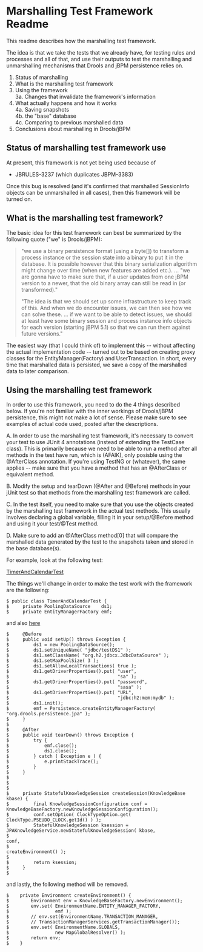 
Marshalling Test Framework Readme
=================================

This readme describes how the marshalling test framework.

The idea is that we take the tests that we already have, for testing rules and processes and all of that, and use their outputs to test the marshalling and unmarshalling mechanisms that Drools and jBPM persistence relies on.

 1.    Status of marshalling
 2.    What is the marshalling test framework
 3.    Using the framework  
 3a.    Changes that invalidate the framework's information  
 4.    What actually happens and how it works  
 4a.    Saving snapshots  
 4b.    the "base" database  
 4c.    Comparing to previous marshalled data  
 5.    Conclusions about marshalling in Drools/jBPM  


Status of marshalling test framework use
-------------------------------------------

At present, this framework is not yet being used because of 
- JBRULES-3237 (which duplicates JBPM-3383) 

Once this bug is resolved (and it's confirmed that marshalled SessionInfo objects
can be unmarshalled in all cases), then this framework will be turned on. 

What is the marshalling test framework?
------------------------------------------

The basic idea for this test framework can best be summarized by the following
quote ("we" is Drools/jBPM): 

 > "we use a binary persistence format (using a byte[]) to transform a 
 >  process instance or the session state into a binary to put it in the 
 >  database. It is possible however that this binary serialization 
 >  algorithm might change over time (when new features are added etc.).
 ...
 > "we are gonna have to make sure that, if a user updates from one jBPM 
 >  version to a newer, that the old binary array can still be read in 
 > (or transformed)."
 > 
 > "The idea is that we should set up some infrastructure to keep track 
 >  of this. And when we do encounter issues, we can then see how we can 
 >  solve these. ... if we want to be able to detect issues, we should at 
 >  least have some binary session and process instance info objects for 
 >  each version (starting jBPM 5.1) so that we can run them against 
 >  future versions."

The easiest way (that I could think of) to implement this -- without affecting the actual implementation code -- turned out to be based on creating proxy classes for the EntityManager(Factory) and UserTransaction. In short, every time that marshalled data is persisted, we save a copy of the marshalled data to later comparison. 


Using the marshalling test framework
-----------------------------------------

In order to use this framework, you need to do the 4 things described below. If you're not familiar with the inner workings of Drools/jBPM persistence, this might not make a lot of sense. Please make sure to see examples of actual code used, posted after the descriptions. 

A. In order to use the marshalling test framework, it's necessary to convert your test to use JUnit 4 annotations (instead of extending the TestCase class). This is primarily because we need to be able to run a method after all methods in the test have run, which is (AFAIK), only posisble using the @AfterClass annotation. If you're using TestNG or (whatever), the same applies -- make sure that you have a method that has an @AfterClass or equivalent method. 

B. Modify the setup and tearDown (@After and @Before) methods in your jUnit test so that methods from the marshalling test framework are called. 

C. In the test itself, you need to make sure that you use the objects created by the marshalling test framework in the actual test methods. This usually involves declaring a global variable, filling it in your setup/@Before method and using it your test/@Test method. 

D. Make sure to add an @AfterClass method[0] that will compare the marshalled data 
generated by the test to the snapshots taken and stored in the base database(s). 

For example, look at the following test: 

 [TimerAndCalendarTest](https://github.com/droolsjbpm/drools/blob/b869611e377e9fc5e036c64c296eeaba75a5cd0e/drools-persistence-jpa/src/test/java/org/drools/timer/integrationtests/TimerAndCalendarTest.java)

The things we'll change in order to make the test work with the framework are the following: 

    $ public class TimerAndCalendarTest {
    $     private PoolingDataSource    ds1;
    $     private EntityManagerFactory emf;

and also [here](https://github.com/droolsjbpm/drools/blob/b869611e377e9fc5e036c64c296eeaba75a5cd0e/drools-persistence-jpa/src/test/java/org/drools/timer/integrationtests/TimerAndCalendarTest.java#L245) 

    $     @Before
    $     public void setUp() throws Exception {
    $         ds1 = new PoolingDataSource();
    $         ds1.setUniqueName( "jdbc/testDS1" );
    $         ds1.setClassName( "org.h2.jdbcx.JdbcDataSource" );
    $         ds1.setMaxPoolSize( 3 );
    $         ds1.setAllowLocalTransactions( true );
    $         ds1.getDriverProperties().put( "user",
    $                                        "sa" );
    $         ds1.getDriverProperties().put( "password",
    $                                        "sasa" );
    $         ds1.getDriverProperties().put( "URL",
    $                                        "jdbc:h2:mem:mydb" );
    $         ds1.init();
    $         emf = Persistence.createEntityManagerFactory( "org.drools.persistence.jpa" );
    $     }
    $ 
    $     @After
    $     public void tearDown() throws Exception {
    $         try {
    $             emf.close();
    $             ds1.close();
    $         } catch ( Exception e ) {
    $             e.printStackTrace();
    $         }
    $     }
    $ 
    $ 
    $ 
    $     private StatefulKnowledgeSession createSession(KnowledgeBase kbase) {
    $         final KnowledgeSessionConfiguration conf = KnowledgeBaseFactory.newKnowledgeSessionConfiguration();
    $         conf.setOption( ClockTypeOption.get( ClockType.PSEUDO_CLOCK.getId() ) );
    $         StatefulKnowledgeSession ksession = JPAKnowledgeService.newStatefulKnowledgeSession( kbase,
    $                                                                                              conf,
    $                                                                                              createEnvironment() );
    $
    $         return ksession;
    $     }
    $ 

and lastly, the following method will be removed.

    $    private Environment createEnvironment() {
    $        Environment env = KnowledgeBaseFactory.newEnvironment();
    $        env.set( EnvironmentName.ENTITY_MANAGER_FACTORY,
    $                 emf );
    $        // env.set(EnvironmentName.TRANSACTION_MANAGER,
    $        // TransactionManagerServices.getTransactionManager());
    $        env.set( EnvironmentName.GLOBALS,
    $                 new MapGlobalResolver() );
    $        return env;
    $    }


